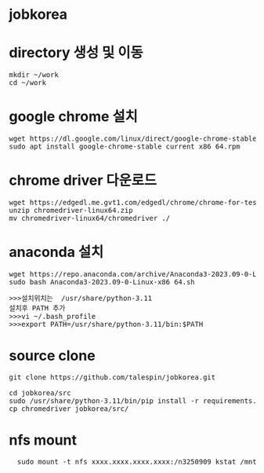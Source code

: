 # jobkorea

# directory 생성 및 이동
<pre>
mkdir ~/work
cd ~/work
</pre>

# google chrome 설치
<pre>
wget https://dl.google.com/linux/direct/google-chrome-stable_current_x86_64.rpm
sudo apt install google-chrome-stable_current_x86_64.rpm
</pre>

# chrome driver 다운로드
<pre>
wget https://edgedl.me.gvt1.com/edgedl/chrome/chrome-for-testing/120.0.6099.109/linux64/chromedriver-linux64.zip
unzip chromedriver-linux64.zip
mv chromedriver-linux64/chromedriver ./
</pre>

# anaconda 설치
<pre>
wget https://repo.anaconda.com/archive/Anaconda3-2023.09-0-Linux-x86_64.sh
sudo bash Anaconda3-2023.09-0-Linux-x86_64.sh
</pre>  
<pre>
>>>설치위치는  /usr/share/python-3.11
설치후 PATH 추가
>>>vi ~/.bash_profile
>>>export PATH=/usr/share/python-3.11/bin:$PATH
</pre>

# source clone
<pre>
git clone https://github.com/talespin/jobkorea.git

cd jobkorea/src
sudo /usr/share/python-3.11/bin/pip install -r requirements.txt
cp chromedriver jobkorea/src/
</pre>

# nfs mount
<pre>
  sudo mount -t nfs xxxx.xxxx.xxxx.xxxx:/n3250909_kstat /mnt/work
</pre>
